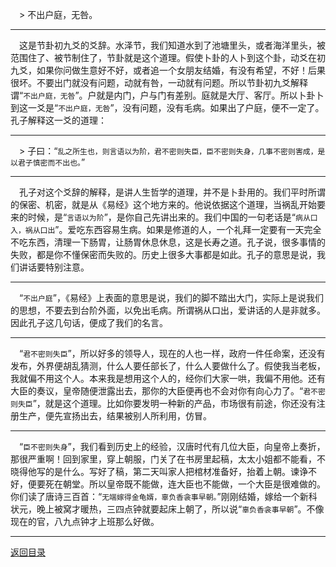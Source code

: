 &emsp;> 不出户庭，无咎。
___
&emsp;这是节卦初九爻的爻辞。水泽节，我们知道水到了池塘里头，或者海洋里头，被范围住了、被节制住了，节卦就是这个道理。假使卜卦的人卜到这个卦，动爻在初九爻，如果你问做生意好不好，或者追一个女朋友结婚，有没有希望，不好！后果很坏。不要出门就没有问题，动就有咎，一动就有问题。所以节卦初九爻解释谓“``不出户庭，无咎``”。户就是内门，户与门有差别。庭就是大厅、客厅。所以卜卦卜到这一爻是“``不出户庭，无咎``”，没有问题，没有毛病。如果出了户庭，便不一定了。孔子解释这一爻的道理：
___
&emsp;> 子曰：“``乱之所生也，则言语以为阶，君不密则失臣，臣不密则失身，几事不密则害成，是以君子慎密而不出也。``”
___
&emsp;孔子对这个爻辞的解释，是讲人生哲学的道理，并不是卜卦用的。我们平时所谓的保密、机密，就是从《易经》这个地方来的。他说依据这个道理，当祸乱开始要来的时候，是“``言语以为阶``”，是你自己先讲出来的。我们中国的一句老话是“``病从口入，祸从口出``”。爱吃东西容易生病。如果是修道的人，一个礼拜一定要有一天完全不吃东西，清理一下肠胃，让肠胃休息休息，这是长寿之道。孔子说，很多事情的失败，都是你不懂保密而失败的。历史上很多大事都是如此。孔子的意思是说，我们讲话要特别注意。
___
&emsp;“``不出户庭``”，《易经》上表面的意思是说，我们的脚不踏出大门，实际上是说我们的思想，不要去到台阶外面，以免出毛病。所谓祸从口出，爱讲话的人是非就多。因此孔子这几句话，便成了我们的名言。
___
&emsp;“``君不密则失臣``”，所以好多的领导人，现在的人也一样，政府一件任命案，还没有发布，外界便胡乱猜测，什么人要任部长了，什么人要做什么了。假使我当老板，我就偏不用这个人。本来我是想用这个人的，经你们大家一哄，我偏不用他。还有大臣的奏议，皇帝随便泄露出去，那你的大臣便再也不会对你有向心力了。“``君不密则失臣``”，就是这个道理。比如你要发明一种新的产品，市场很有前途，你还没有注册生产，便先宣扬出去，结果被别人所利用，仿冒。
___
&emsp;“``臣不密则失身``”，我们看到历史上的经验，汉唐时代有几位大臣，向皇帝上奏折，那很严重啊！回到家里，穿上朝服，门关了在书房里起稿，太太小姐都不能看，不晓得他写的是什么。写好了稿，第二天叫家人把棺材准备好，抬着上朝。谏诤不好，便要死在朝堂。所以皇帝既不能做，连大臣也不能做，一个大臣是很难做的。你们读了唐诗三百首：“``无端嫁得金龟婿，辜负香衾事早朝。``”刚刚结婚，嫁给一个新科状元，晚上被窝才暖热，三四点钟就要起床上朝了，所以说“``辜负香衾事早朝``”。不像现在的官，八九点钟才上班那么好做。
___
[返回目录](../../master/README.md#目录)